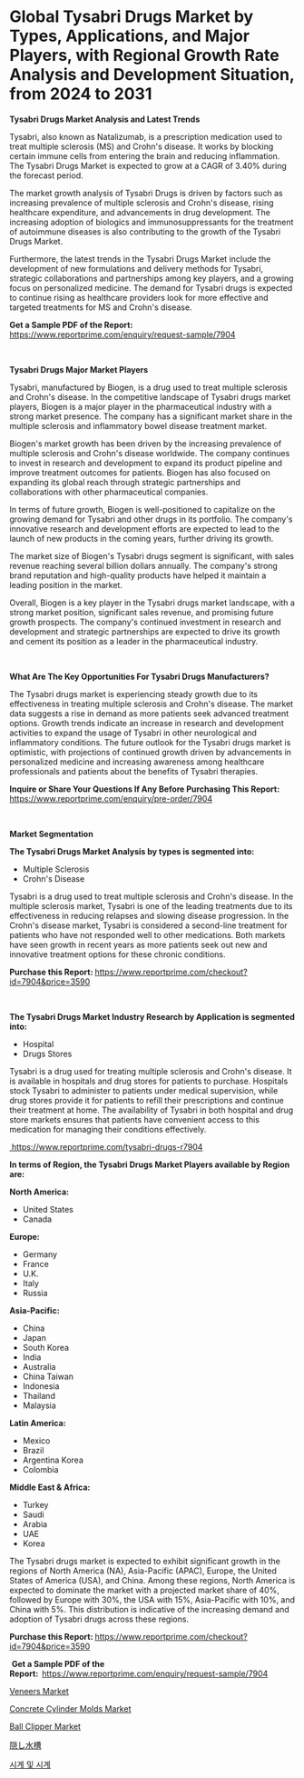 <p><h1>Global Tysabri Drugs Market by Types, Applications, and Major Players, with Regional Growth Rate Analysis and Development Situation, from 2024 to 2031</h1></p><p><strong>Tysabri Drugs Market Analysis and Latest Trends</strong></p>
<p><p>Tysabri, also known as Natalizumab, is a prescription medication used to treat multiple sclerosis (MS) and Crohn's disease. It works by blocking certain immune cells from entering the brain and reducing inflammation. The Tysabri Drugs Market is expected to grow at a CAGR of 3.40% during the forecast period.</p><p>The market growth analysis of Tysabri Drugs is driven by factors such as increasing prevalence of multiple sclerosis and Crohn's disease, rising healthcare expenditure, and advancements in drug development. The increasing adoption of biologics and immunosuppressants for the treatment of autoimmune diseases is also contributing to the growth of the Tysabri Drugs Market.</p><p>Furthermore, the latest trends in the Tysabri Drugs Market include the development of new formulations and delivery methods for Tysabri, strategic collaborations and partnerships among key players, and a growing focus on personalized medicine. The demand for Tysabri drugs is expected to continue rising as healthcare providers look for more effective and targeted treatments for MS and Crohn's disease.</p></p>
<p><strong>Get a Sample PDF of the Report:&nbsp;</strong> <a href="https://www.reportprime.com/enquiry/request-sample/7904">https://www.reportprime.com/enquiry/request-sample/7904</a></p>
<p>&nbsp;</p>
<p><strong>Tysabri Drugs Major Market Players</strong></p>
<p><p>Tysabri, manufactured by Biogen, is a drug used to treat multiple sclerosis and Crohn's disease. In the competitive landscape of Tysabri drugs market players, Biogen is a major player in the pharmaceutical industry with a strong market presence. The company has a significant market share in the multiple sclerosis and inflammatory bowel disease treatment market.</p><p>Biogen's market growth has been driven by the increasing prevalence of multiple sclerosis and Crohn's disease worldwide. The company continues to invest in research and development to expand its product pipeline and improve treatment outcomes for patients. Biogen has also focused on expanding its global reach through strategic partnerships and collaborations with other pharmaceutical companies.</p><p>In terms of future growth, Biogen is well-positioned to capitalize on the growing demand for Tysabri and other drugs in its portfolio. The company's innovative research and development efforts are expected to lead to the launch of new products in the coming years, further driving its growth.</p><p>The market size of Biogen's Tysabri drugs segment is significant, with sales revenue reaching several billion dollars annually. The company's strong brand reputation and high-quality products have helped it maintain a leading position in the market.</p><p>Overall, Biogen is a key player in the Tysabri drugs market landscape, with a strong market position, significant sales revenue, and promising future growth prospects. The company's continued investment in research and development and strategic partnerships are expected to drive its growth and cement its position as a leader in the pharmaceutical industry.</p></p>
<p>&nbsp;</p>
<p><strong>What Are The Key Opportunities For Tysabri Drugs Manufacturers?</strong></p>
<p><p>The Tysabri drugs market is experiencing steady growth due to its effectiveness in treating multiple sclerosis and Crohn's disease. The market data suggests a rise in demand as more patients seek advanced treatment options. Growth trends indicate an increase in research and development activities to expand the usage of Tysabri in other neurological and inflammatory conditions. The future outlook for the Tysabri drugs market is optimistic, with projections of continued growth driven by advancements in personalized medicine and increasing awareness among healthcare professionals and patients about the benefits of Tysabri therapies.</p></p>
<p><strong>Inquire or Share Your Questions If Any Before Purchasing This Report:</strong> <a href="https://www.reportprime.com/enquiry/pre-order/7904">https://www.reportprime.com/enquiry/pre-order/7904</a></p>
<p>&nbsp;</p>
<p><strong>Market Segmentation</strong></p>
<p><strong>The Tysabri Drugs Market Analysis by types is segmented into:</strong></p>
<p><ul><li>Multiple Sclerosis</li><li>Crohn's Disease</li></ul></p>
<p><p>Tysabri is a drug used to treat multiple sclerosis and Crohn's disease. In the multiple sclerosis market, Tysabri is one of the leading treatments due to its effectiveness in reducing relapses and slowing disease progression. In the Crohn's disease market, Tysabri is considered a second-line treatment for patients who have not responded well to other medications. Both markets have seen growth in recent years as more patients seek out new and innovative treatment options for these chronic conditions.</p></p>
<p><strong>Purchase this Report:&nbsp;</strong><a href="https://www.reportprime.com/checkout?id=7904&price=3590">https://www.reportprime.com/checkout?id=7904&price=3590</a></p>
<p>&nbsp;</p>
<p><strong>The Tysabri Drugs Market Industry Research by Application is segmented into:</strong></p>
<p><ul><li>Hospital</li><li>Drugs Stores</li></ul></p>
<p><p>Tysabri is a drug used for treating multiple sclerosis and Crohn's disease. It is available in hospitals and drug stores for patients to purchase. Hospitals stock Tysabri to administer to patients under medical supervision, while drug stores provide it for patients to refill their prescriptions and continue their treatment at home. The availability of Tysabri in both hospital and drug store markets ensures that patients have convenient access to this medication for managing their conditions effectively.</p></p>
<p><a href="https://www.reportprime.com/tysabri-drugs-r7904">&nbsp;https://www.reportprime.com/tysabri-drugs-r7904</a></p>
<p><strong>In terms of Region, the Tysabri Drugs Market Players available by Region are:</strong></p>
<p>
    <p> <strong> North America: </strong>
        <ul>
            <li>United States</li>
            <li>Canada</li>
        </ul>
        </p> 
    <p> <strong> Europe: </strong>
        <ul>
            <li>Germany</li>
            <li>France</li>
            <li>U.K.</li>
            <li>Italy</li>
            <li>Russia</li>
        </ul>
        </p> 
    <p> <strong> Asia-Pacific: </strong>
        <ul>
            <li>China</li>
            <li>Japan</li>
            <li>South Korea</li>
            <li>India</li>
            <li>Australia</li>
            <li>China Taiwan</li>
            <li>Indonesia</li>
            <li>Thailand</li>
            <li>Malaysia</li>
        </ul>
        </p> 
    <p> <strong> Latin America: </strong>
        <ul>
            <li>Mexico</li>
            <li>Brazil</li>
            <li>Argentina Korea</li>
            <li>Colombia</li>
        </ul>
        </p> 
    <p> <strong> Middle East & Africa: </strong>
        <ul>
            <li>Turkey</li>
            <li>Saudi</li>
            <li>Arabia</li>
            <li>UAE</li>
            <li>Korea</li>
        </ul>
    </p>
    </p>
<p><p>The Tysabri drugs market is expected to exhibit significant growth in the regions of North America (NA), Asia-Pacific (APAC), Europe, the United States of America (USA), and China. Among these regions, North America is expected to dominate the market with a projected market share of 40%, followed by Europe with 30%, the USA with 15%, Asia-Pacific with 10%, and China with 5%. This distribution is indicative of the increasing demand and adoption of Tysabri drugs across these regions.</p></p>
<p><strong>Purchase this Report: </strong><a href="https://www.reportprime.com/checkout?id=7904&price=3590">https://www.reportprime.com/checkout?id=7904&price=3590</a></p>
<p>&nbsp;<strong>Get a Sample PDF of the Report:&nbsp;&nbsp;</strong><a href="https://www.reportprime.com/enquiry/request-sample/7904">https://www.reportprime.com/enquiry/request-sample/7904</a></p>
<p><strong></strong></p>
<p><p><a href="https://github.com/shotows/Market-Research-Report-List-2/blob/main/veneers-market.md">Veneers Market</a></p><p><a href="https://www.linkedin.com/pulse/concrete-cylinder-molds-market-size-cagr-trends-2024-2030-v6qwe">Concrete Cylinder Molds Market</a></p><p><a href="https://issuu.com/reportprime-2/docs/ball-clipper-market-size-2030.pptx">Ball Clipper Market</a></p><p><a href="https://github.com/ReganWisoky2023/Market-Research-Report-List-1/blob/main/512425476843.md">隠し水槽</a></p><p><a href="https://github.com/Penelolack456456/Market-Research-Report-List-1/blob/main/897553672704.md">시계 및 시계</a></p></p>